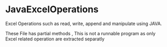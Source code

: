 # JavaExcelOperations
Excel Operations such as read, write, append and manipulate using JAVA. 

These File has  partial methods , This is not a runnable program as only Excel related operation are  extracted separatly
